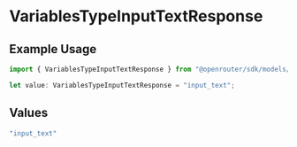 # VariablesTypeInputTextResponse

## Example Usage

```typescript
import { VariablesTypeInputTextResponse } from "@openrouter/sdk/models/operations";

let value: VariablesTypeInputTextResponse = "input_text";
```

## Values

```typescript
"input_text"
```